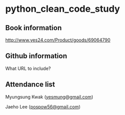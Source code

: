 # python_clean_code_study
## Book information
http://www.yes24.com/Product/goods/69064790

## Github information
What URL to include?

## Attendance list
Myungsung Kwak (yesmung@gmail.com)

Jaeho Lee (pospow56@gmail.com)
